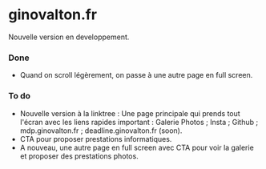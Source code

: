 # ginovalton.fr
Nouvelle version en developpement.

### Done
- Quand on scroll légèrement, on passe à une autre page en full screen.

### To do
- Nouvelle version à la linktree : Une page principale qui prends tout l'écran avec les liens rapides important : Galerie Photos ; Insta ; Github ; mdp.ginovalton.fr ; deadline.ginovalton.fr (soon).
- CTA pour proposer prestations informatiques.
- A nouveau, une autre page en full screen avec CTA pour voir la galerie et proposer des prestations photos.
